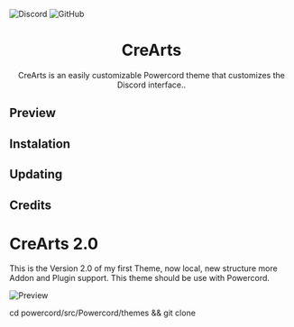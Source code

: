  ![Discord](https://discordapp.com/api/guilds/534376415202639903/embed.png) ![GitHub](https://img.shields.io/github/license/CorellanStoma/CreArts-Development)

<h1 align="center">CreArts</h1>
<p align="center">CreArts is an easily customizable Powercord theme that customizes the Discord interface..</p>


## Preview

## Instalation

## Updating

 ## Credits
 
 
 
 
 
 
 
 
 
 
 

# CreArts 2.0

This is the Version 2.0 of my first Theme, now local, new structure more Addon and Plugin support.
This theme should be use with Powercord.

![Preview](https://i.imgur.com/XJ1uDoR.png)



cd powercord/src/Powercord/themes && git clone <link>
